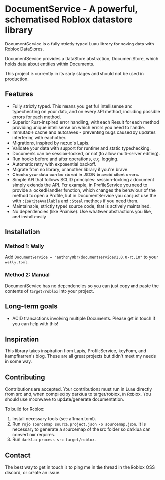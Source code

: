 # DocumentService - A powerful, schematised Roblox datastore library

DocumentService is a fully strictly typed Luau library for saving data with Roblox DataStores.

DocumentService provides a DataStore abstraction, DocumentStore, which holds data about entities within Documents.

This project is currently in its early stages and should not be used in production.

## Features
- Fully strictly typed. This means you get full intellisense and typechecking on your data,
and on every API method, including possible errors for each method.
- Superior Rust-inspired error handling, with each Result for each method
providing unique intellisense on which errors you need to handle.
- Immutable cache and autosaves - preventing bugs caused by updates interfering with eachother.
- Migrations, inspired by nezuo's Lapis.
- Validate your data with support for runtime and static typechecking.
- Documents can be session-locked, or not (to allow multi-server editing).
- Run hooks before and after operations, e.g. logging.
- Automatic retry with exponential backoff.
- Migrate from no library, or another library if you're brave.
- Checks your data can be stored in JSON to avoid silent errors.
- Simple API that follows SOLID principles: session-locking a document simply extends the API.
For example, in ProfileService you need to provide a lockedHandler function, which changes the
behaviour of the method to open a Profile, but in DocumentService you can just use the
with `:IsWriteAvailable` and `:Steal` methods if you need them.
- Maintainable, strictly typed source code, that is actively maintained.
- No dependencies (like Promise). Use whatever abstractions you like, and install easily.

## Installation

### Method 1: Wally
Add `DocumentService = "anthony0br/documentservice@1.0.0-rc.10"` to your `wally.toml`.

### Method 2: Manual
DocumentService has no dependencies so you can just copy and paste the contents of
`target/roblox` into your project.

## Long-term goals
- ACID transactions involving multiple Documents. Please get in touch if you can help with this!

## Inspiration
This library takes inspiration from Lapis, ProfileService, keyForm, and kampfkarren's blog.
These are all great projects but didn't meet my needs in some way.

## Contributing
Contributions are accepted. Your contributions must run in Lune directly from src and, when compiled by darklua to target/roblox, in Roblox. You should use moonwave to update/generate documentation.

To build for Roblox:
1. Install necessary tools (see aftman.toml).
2. Run `rojo sourcemap source.project.json -o sourcemap.json`. It is necessary to generate a sourcemap of the src folder so darklua can convert our requires.
3. Run `darklua process src target/roblox`.

## Contact
The best way to get in touch is to ping me in the thread in the Roblox OSS discord, or create an issue.
